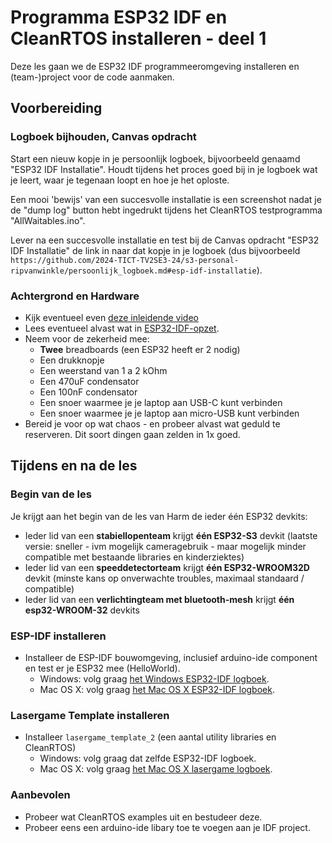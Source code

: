 # Programma ESP32 IDF en CleanRTOS installeren - deel 1

Deze les gaan we de ESP32 IDF programmeeromgeving installeren en (team-)project voor de code aanmaken.

## Voorbereiding

### Logboek bijhouden, Canvas opdracht

Start een nieuw kopje in je persoonlijk logboek, bijvoorbeeld genaamd "ESP32 IDF Installatie".
Houdt tijdens het proces goed bij in je logboek wat je leert, waar je tegenaan loopt en hoe je het oploste.

Een mooi 'bewijs' van een succesvolle installatie is een screenshot nadat je de "dump log" button hebt ingedrukt tijdens het CleanRTOS testprogramma "AllWaitables.ino".

Lever na een succesvolle installatie en test bij de Canvas opdracht "ESP32 IDF Installatie" de link in naar dat kopje in je logboek (dus bijvoorbeeld `https://github.com/2024-TICT-TV2SE3-24/s3-personal-ripvanwinkle/persoonlijk_logboek.md#esp-idf-installatie`).

### Achtergrond en Hardware

- Kijk eventueel even [deze inleidende video](https://youtu.be/DKVyf8Wh0kE)
- Lees eventueel alvast wat in [ESP32-IDF-opzet](../../infrastructuur/ESP32-IDF-opzet/ESP32-IDF-opzet.md).
- Neem voor de zekerheid mee:
  - **Twee** breadboards (een ESP32 heeft er 2 nodig)
  - Een drukknopje
  - Een weerstand van 1 a 2 kOhm
  - Een 470uF condensator
  - Een 100nF condensator
  - Een snoer waarmee je je laptop aan USB-C kunt verbinden
  - Een snoer waarmee je je laptop aan micro-USB kunt verbinden
- Bereid je voor op wat chaos - en probeer alvast wat geduld te reserveren.
  Dit soort dingen gaan zelden in 1x goed.

## Tijdens en na de les

### Begin van de les

Je krijgt aan het begin van de les van Harm de ieder één ESP32 devkits:

- Ieder lid van een **stabiellopenteam** krijgt **één ESP32-S3** devkit
  (laatste versie: sneller - ivm mogelijk cameragebruik - maar mogelijk minder
   compatible met bestaande libraries en kinderziektes)
- Ieder lid van een **speeddetectorteam** krijgt **één ESP32-WROOM32D** devkit
  (minste kans op onverwachte troubles, maximaal standaard / compatible)
- Ieder lid van een **verlichtingteam met bluetooth-mesh** krijgt **één esp32-WROOM-32** devkits
  
### ESP-IDF installeren

- Installeer de ESP-IDF bouwomgeving, inclusief arduino-ide component en test er je ESP32 mee (HelloWorld).
  - Windows: volg graag [het Windows ESP32-IDF logboek](../../infrastructuur/ESP32-IDF-opzet/ESP32-IDF-opzet-Windows.md).
  - Mac OS X: volg graag [het Mac OS X ESP32-IDF logboek](../../infrastructuur/ESP32-IDF-opzet/ESP32-IDF-opzet-Mac-OS-X.md).

### Lasergame Template installeren

- Installeer `lasergame_template_2` (een aantal utility libraries en CleanRTOS)
  - Windows: volg graag dat zelfde ESP32-IDF logboek.
  - Mac OS X: volg graag [het Mac OS X lasergame logboek](../../infrastructuur/ESP32-IDF-opzet/Other-OS-X-examples/lasergame_template_2-Mac-OS-X.md).

### Aanbevolen

- Probeer wat CleanRTOS examples uit en bestudeer deze.
- Probeer eens een arduino-ide libary toe te voegen aan je IDF project.
